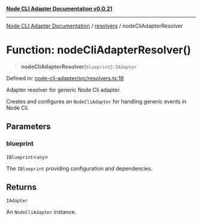 [**Node CLI Adapter Documentation v0.0.21**](../../README.md)

***

[Node CLI Adapter Documentation](../../modules.md) / [resolvers](../README.md) / nodeCliAdapterResolver

# Function: nodeCliAdapterResolver()

> **nodeCliAdapterResolver**(`blueprint`): `IAdapter`

Defined in: [node-cli-adapter/src/resolvers.ts:18](https://github.com/stonemjs/node-cli-adapter/blob/8aa5733b805725e9383f05513594f3738beb3cb2/src/resolvers.ts#L18)

Adapter resolver for generic Node Cli adapter.

Creates and configures an `NodeCliAdapter` for handling generic events in Node Cli.

## Parameters

### blueprint

`IBlueprint`\<`any`\>

The `IBlueprint` providing configuration and dependencies.

## Returns

`IAdapter`

An `NodeCliAdapter` instance.
